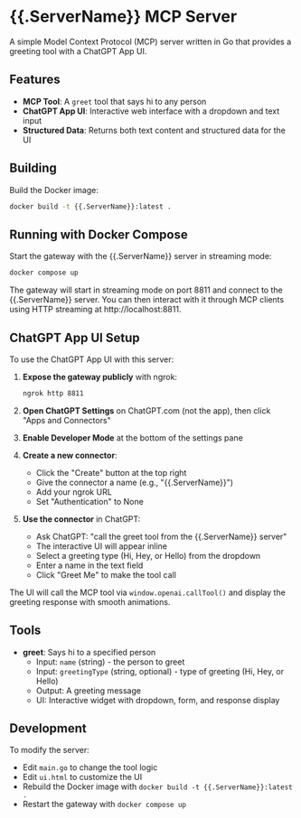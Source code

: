 # {{.ServerName}} MCP Server

A simple Model Context Protocol (MCP) server written in Go that provides a greeting tool with a ChatGPT App UI.

## Features

- **MCP Tool**: A `greet` tool that says hi to any person
- **ChatGPT App UI**: Interactive web interface with a dropdown and text input
- **Structured Data**: Returns both text content and structured data for the UI

## Building

Build the Docker image:

```bash
docker build -t {{.ServerName}}:latest .
```

## Running with Docker Compose

Start the gateway with the {{.ServerName}} server in streaming mode:

```bash
docker compose up
```

The gateway will start in streaming mode on port 8811 and connect to the {{.ServerName}} server. You can then interact with it through MCP clients using HTTP streaming at http://localhost:8811.

## ChatGPT App UI Setup

To use the ChatGPT App UI with this server:

1. **Expose the gateway publicly** with ngrok:
   ```bash
   ngrok http 8811
   ```

2. **Open ChatGPT Settings** on ChatGPT.com (not the app), then click "Apps and Connectors"

3. **Enable Developer Mode** at the bottom of the settings pane

4. **Create a new connector**:
   - Click the "Create" button at the top right
   - Give the connector a name (e.g., "{{.ServerName}}")
   - Add your ngrok URL
   - Set "Authentication" to None

5. **Use the connector** in ChatGPT:
   - Ask ChatGPT: "call the greet tool from the {{.ServerName}} server"
   - The interactive UI will appear inline
   - Select a greeting type (Hi, Hey, or Hello) from the dropdown
   - Enter a name in the text field
   - Click "Greet Me" to make the tool call

The UI will call the MCP tool via `window.openai.callTool()` and display the greeting response with smooth animations.

## Tools

- **greet**: Says hi to a specified person
  - Input: `name` (string) - the person to greet
  - Input: `greetingType` (string, optional) - type of greeting (Hi, Hey, or Hello)
  - Output: A greeting message
  - UI: Interactive widget with dropdown, form, and response display

## Development

To modify the server:
- Edit `main.go` to change the tool logic
- Edit `ui.html` to customize the UI
- Rebuild the Docker image with `docker build -t {{.ServerName}}:latest .`
- Restart the gateway with `docker compose up`
